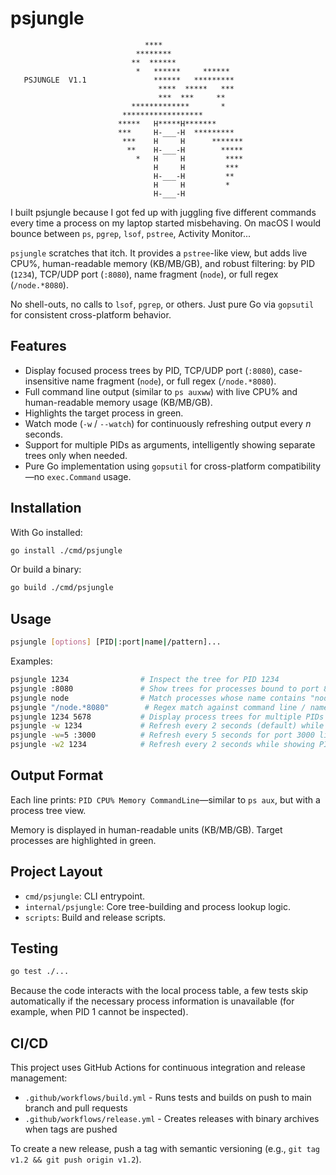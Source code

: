 # psjungle

```
                              ****
                            ********
                           **  ******
                            *   ******     ******
   PSJUNGLE  V1.1               ******   *********
                                 ****  *****   ***
                                 ***  ***     **
                           *************       *
                         ******************
                        *****   H*****H*******
                        ***     H-___-H  *********
                         ***    H     H      *******
                          **    H-___-H        *****
                            *   H     H         ****
                                H     H         ***
                                H-___-H         **
                                H     H         *
                                H-___-H
```

I built psjungle because I got fed up with juggling five different commands
every time a process on my laptop started misbehaving. On macOS I would bounce
between `ps`, `pgrep`, `lsof`, `pstree`, Activity Monitor...

`psjungle` scratches that itch. It provides a `pstree`-like view, but adds live
CPU%, human-readable memory (KB/MB/GB), and robust filtering: by PID (`1234`),
TCP/UDP port (`:8080`), name fragment (`node`), or full regex (`/node.*8080`).

No shell-outs, no calls to `lsof`, `pgrep`, or others. Just pure Go via
`gopsutil` for consistent cross-platform behavior.

## Features

- Display focused process trees by PID, TCP/UDP port (`:8080`), case-insensitive name fragment (`node`), or full regex (`/node.*8080`).
- Full command line output (similar to `ps auxww`) with live CPU% and human-readable memory usage (KB/MB/GB).
- Highlights the target process in green.
- Watch mode (`-w` / `--watch`) for continuously refreshing output every *n* seconds.
- Support for multiple PIDs as arguments, intelligently showing separate trees only when needed.
- Pure Go implementation using `gopsutil` for cross-platform compatibility—no `exec.Command` usage.

## Installation

With Go installed:

```bash
go install ./cmd/psjungle
```

Or build a binary:

```bash
go build ./cmd/psjungle
```

## Usage

```bash
psjungle [options] [PID|:port|name|/pattern]...
```

Examples:

```bash
psjungle 1234                # Inspect the tree for PID 1234
psjungle :8080               # Show trees for processes bound to port 8080
psjungle node                # Match processes whose name contains "node" (case-insensitive)
psjungle "/node.*8080"        # Regex match against command line / name
psjungle 1234 5678           # Display process trees for multiple PIDs (intelligently shows separate trees only when needed)
psjungle -w 1234             # Refresh every 2 seconds (default) while showing PID 1234
psjungle -w=5 :3000          # Refresh every 5 seconds for port 3000 listeners
psjungle -w2 1234            # Refresh every 2 seconds while showing PID 1234 (alternative format)
```

## Output Format

Each line prints: `PID CPU% Memory CommandLine`—similar to `ps aux`, but with a process tree view.

Memory is displayed in human-readable units (KB/MB/GB). Target processes are highlighted in green.

## Project Layout

- `cmd/psjungle`: CLI entrypoint.
- `internal/psjungle`: Core tree-building and process lookup logic.
- `scripts`: Build and release scripts.

## Testing

```bash
go test ./...
```

Because the code interacts with the local process table, a few tests skip
automatically if the necessary process information is unavailable (for example,
when PID 1 cannot be inspected).

## CI/CD

This project uses GitHub Actions for continuous integration and release management:

- `.github/workflows/build.yml` - Runs tests and builds on push to main branch and pull requests
- `.github/workflows/release.yml` - Creates releases with binary archives when tags are pushed

To create a new release, push a tag with semantic versioning (e.g., `git tag v1.2 && git push origin v1.2`).
